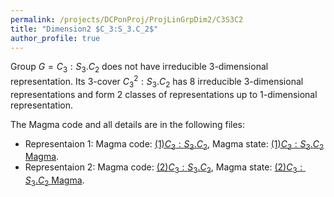 ```yaml
---
permalink: /projects/DCPonProj/ProjLinGrpDim2/C3S3C2
title: "Dimension2 $C_3:S_3.C_2$"
author_profile: true
---
```


Group $G=C_3:S_3.C_2$ does not have irreducible 3-dimensional representation. Its 3-cover $C_3^2:S_3.C_2$ has 8 irreducible 3-dimensional representations and form 2 classes of representations up to 1-dimensional representation.

The Magma code and all details are in the following files:
* Representaion 1: Magma code: <a href="http://kaiqi-yang1994.github.io/files/DCPonProj/(1)Dimension3 C3semiS3.C2.txt" target="_blank" rel="noopener noreferrer">$(1)C_3:S_3.C_2$</a>, Magma state: <a href="https://kaiqi-yang1994.github.io/files/DCPonProj/Dim2C3S3C21" download>$(1)C_3:S_3.C_2$ Magma</a>.
* Representaion 2: Magma code: <a href="http://kaiqi-yang1994.github.io/files/DCPonProj/(2)Dimension3 C3semiS3.C2.txt" target="_blank" rel="noopener noreferrer">$(2)C_3:S_3.C_2$</a>, Magma state: <a href="https://kaiqi-yang1994.github.io/files/DCPonProj/Dim2C3S3C22" download>$(2)C_3:S_3.C_2$ Magma</a>.
